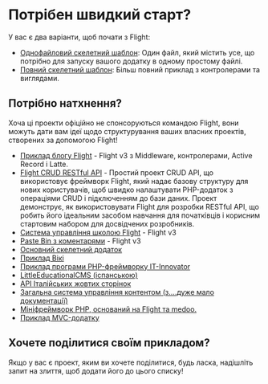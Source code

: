 # Потрібен швидкий старт?

У вас є два варіанти, щоб почати з Flight:

- [Однофайловий скелетний шаблон](https://github.com/flightphp/skeleton-simple): Один файл, який містить усе, що потрібно для запуску вашого додатку в одному простому файлі.
- [Повний скелетний шаблон](https://github.com/flightphp/skeleton): Більш повний приклад з контролерами та виглядами.

## Потрібно натхнення?

Хоча ці проекти офіційно не спонсоруються командою Flight, вони можуть дати вам ідеї щодо структурування ваших власних проектів, створених за допомогою Flight!

- [Приклад блогу Flight](https://github.com/n0nag0n/flightphp-blog) - Flight v3 з Middleware, контролерами, Active Record і Latte.
- [Flight CRUD RESTful API](https://github.com/soheilkhaledabdi/php-crud-api-flight) - Простий проект CRUD API, що використовує фреймворк Flight, який надає базову структуру для нових користувачів, щоб швидко налаштувати PHP-додаток з операціями CRUD і підключенням до бази даних. Проект демонструє, як використовувати Flight для розробки RESTful API, що робить його ідеальним засобом навчання для початківців і корисним стартовим набором для досвідчених розробників.
- [Система управління школою Flight](https://github.com/krmu/FlightPHP_School) - Flight v3
- [Paste Bin з коментарями](https://github.com/n0nag0n/commie2) - Flight v3
- [Основний скелетний додаток](https://github.com/markhughes/flight-skeleton)
- [Приклад Вікі](https://github.com/Skayo/FlightWiki)
- [Приклад програми PHP-фреймворку IT-Innovator](https://github.com/itinnovator/myphp-app)
- [LittleEducationalCMS (іспанською)](https://github.com/casgin/LittleEducationalCMS)
- [API Італійських жовтих сторінок](https://github.com/chiccomagnus/PGAPI)
- [Загальна система управління контентом (з....дуже мало документації)](https://github.com/recepuncu/cms)
- [Мініфреймворк PHP, оснований на Flight та medoo.](https://github.com/ycrao/tinyme)
- [Приклад MVC-додатку](https://github.com/paddypei/Flight-MVC)

## Хочете поділитися своїм прикладом?

Якщо у вас є проект, яким ви хочете поділитися, будь ласка, надішліть запит на злиття, щоб додати його до цього списку!